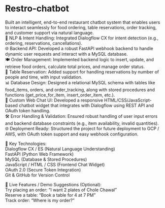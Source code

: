 # Restro-chatbot

Built an intelligent, end-to-end restaurant chatbot system that enables users to interact seamlessly for food ordering, table reservations, order tracking, and customer support via natural language.  
🧠 NLP & Intent Handling: Integrated Dialogflow CX for intent detection (e.g., ordering, reservations, cancellations).  
🌐 Backend API: Developed a robust FastAPI webhook backend to handle dynamic user requests and interact with a MySQL database.  
🍽️ Order Management: Implemented backend logic to insert, update, and retrieve food orders, calculate total prices, and manage order status.  
📅 Table Reservation: Added support for handling reservations by number of people and time, with input validation.  
📊 Database Design: Designed a relational MySQL schema with tables like food_items, orders, and order_tracking, along with stored procedures and functions (get_price_for_item, insert_order_item, etc.).  
💬 Custom Web Chat UI: Developed a responsive HTML/CSS/JavaScript-based chatbot widget that integrates with Dialogflow using REST API and OAuth token handling.  
🛠️ Error Handling & Validation: Ensured robust handling of user input errors and backend database constraints (e.g., item availability, invalid quantities).  
🌐 Deployment Ready: Structured the project for future deployment to GCP / AWS, with OAuth token support and easy webhook configuration.  

🚀 Key Technologies:  
Dialogflow CX / ES (Natural Language Understanding)  
FastAPI (Python Web Framework)  
MySQL (Database & Stored Procedures)  
JavaScript / HTML / CSS (Frontend Chat Widget)  
OAuth 2.0 (Secure Token Integration)  
Git & GitHub for Version Control  

🧩 Live Features / Demo Suggestions (Optional):  
Try placing an order: “I want 2 plates of Chole Chawal”  
Reserve a table: “Book a table for 4 at 7 PM”  
Track order: “Where is my order?”  
